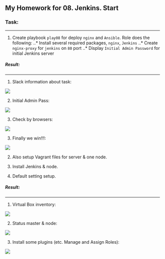 ## My Homework for 08. Jenkins. Start


### Task:
------
1. Create playbook `play08` for deploy `nginx` and `Ansible`. Role does the following:
  ..* Install several required packages, `nginx`, `Jenkins`
  ..* Create `nginx-proxy` for `jenkins` on `80` port
  ..* Display `Initial Admin Password` for initial Jenkins server


##### Result:
------
1. Slack information about task:

![](https://github.com/iggysav/sa.it-academy.by/blob/m-sa2-06-19/isavastsiuk/08.Jen.Homework/Pics/slack_result.JPG)


2. Initial Admin Pass:

![](https://github.com/iggysav/sa.it-academy.by/blob/m-sa2-06-19/isavastsiuk/08.Jen.Homework/Pics/pass_jenkins.JPG)


3. Check by browsers:

![](https://github.com/iggysav/sa.it-academy.by/blob/m-sa2-06-19/isavastsiuk/08.Jen.Homework/Pics/browser.JPG)


3. Finally we win!!!:

![](https://github.com/iggysav/sa.it-academy.by/blob/m-sa2-06-19/isavastsiuk/08.Jen.Homework/Pics/browser2.JPG)



2. Also setup Vagrant files for server & one node.

3. Install Jenkins & node.

4. Default setting setup.


##### Result:
------
1. Virtual Box inventory:

![](https://github.com/iggysav/sa.it-academy.by/blob/m-sa2-06-19/isavastsiuk/08.Jen.Homework/Pics/virtualbox.JPG)


2. Status master & node:

![](https://github.com/iggysav/sa.it-academy.by/blob/m-sa2-06-19/isavastsiuk/08.Jen.Homework/Pics/status.JPG)


3. Install some plugins (etc. Manage and Assign Roles):

![](https://github.com/iggysav/sa.it-academy.by/blob/m-sa2-06-19/isavastsiuk/08.Jen.Homework/Pics/plugin.JPG)














 
